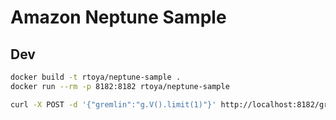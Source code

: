 # Amazon Neptune Sample

## Dev

```sh
docker build -t rtoya/neptune-sample .
docker run --rm -p 8182:8182 rtoya/neptune-sample
```

```sh
curl -X POST -d '{"gremlin":"g.V().limit(1)"}' http://localhost:8182/gremlin
```
